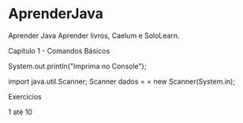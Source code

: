 # AprenderJava
Aprender Java
Aprender livros, Caelum e SoloLearn.

Capitulo 1 - Comandos Básicos

System.out.println("Imprima no Console");

import java.util.Scanner;
Scanner dados = = new Scanner(System.in);

Exercicios

1 até 10
